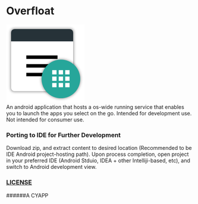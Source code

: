 # Overfloat
![alt tag](https://raw.githubusercontent.com/cyource/Overfloat/master/app/src/main/res/mipmap-xxxhdpi/overfloat.png)
</br>
An android application that hosts a os-wide running service that enables you to launch the apps you select on the go. Intended for development use. Not intended for consumer use.

### Porting to IDE for Further Development
Download zip, and extract content to desired location (Recommended to be IDE Android project-hosting path). Upon process completion, open project in your preferred IDE (Android Stduio, IDEA + other Intelliji-based, etc), and switch to Android development view.

### <a href="https://github.com/cyource/Overfloat/blob/master/LICENSE">LICENSE</a>

######A CYAPP
